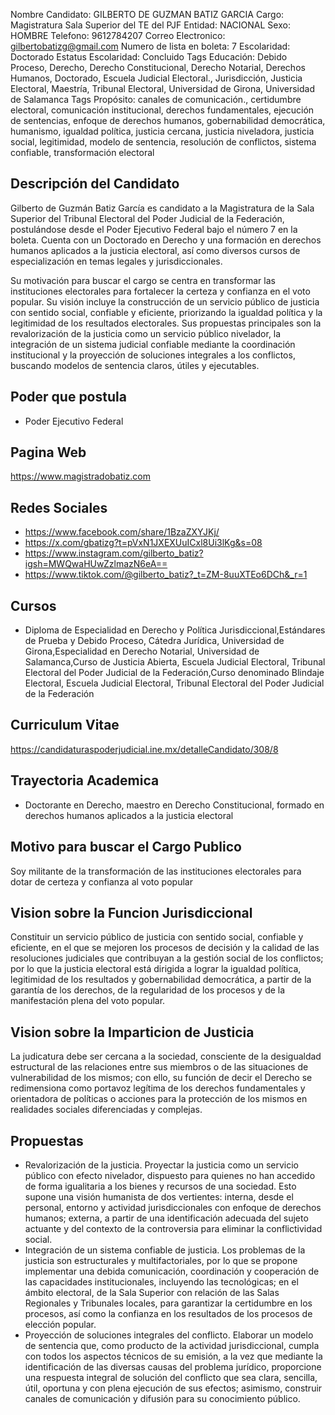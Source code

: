 Nombre Candidato: GILBERTO DE GUZMAN BATIZ GARCIA
Cargo: Magistratura Sala Superior del TE del PJF
Entidad: NACIONAL
Sexo: HOMBRE
Telefono: 9612784207
Correo Electronico: gilbertobatizg@gmail.com
Numero de lista en boleta: 7
Escolaridad: Doctorado
Estatus Escolaridad: Concluido
Tags Educación: Debido Proceso, Derecho, Derecho Constitucional, Derecho Notarial, Derechos Humanos, Doctorado, Escuela Judicial Electoral., Jurisdicción, Justicia Electoral, Maestría, Tribunal Electoral, Universidad de Girona, Universidad de Salamanca
Tags Propósito: canales de comunicación., certidumbre electoral, comunicación institucional, derechos fundamentales, ejecución de sentencias, enfoque de derechos humanos, gobernabilidad democrática, humanismo, igualdad política, justicia cercana, justicia niveladora, justicia social, legitimidad, modelo de sentencia, resolución de conflictos, sistema confiable, transformación electoral


## Descripción del Candidato 

Gilberto de Guzmán Batiz García es candidato a la Magistratura de la Sala Superior del Tribunal Electoral del Poder Judicial de la Federación, postulándose desde el Poder Ejecutivo Federal bajo el número 7 en la boleta. Cuenta con un Doctorado en Derecho y una formación en derechos humanos aplicados a la justicia electoral, así como diversos cursos de especialización en temas legales y jurisdiccionales.

Su motivación para buscar el cargo se centra en transformar las instituciones electorales para fortalecer la certeza y confianza en el voto popular.  Su visión incluye la construcción de un servicio público de justicia con sentido social, confiable y eficiente, priorizando la igualdad política y la legitimidad de los resultados electorales. Sus propuestas principales son la revalorización de la justicia como un servicio público nivelador, la integración de un sistema judicial confiable mediante la coordinación institucional y la proyección de soluciones integrales a los conflictos, buscando modelos de sentencia claros, útiles y ejecutables.


## Poder que postula

- Poder Ejecutivo Federal


## Pagina Web

https://www.magistradobatiz.com


## Redes Sociales

- https://www.facebook.com/share/1BzaZXYJKj/
- https://x.com/gbatizg?t=pVxN1JXEXUuICxl8Ui3lKg&s=08
- https://www.instagram.com/gilberto_batiz?igsh=MWQwaHUwZzlmazN6eA==
- https://www.tiktok.com/@gilberto_batiz?_t=ZM-8uuXTEo6DCh&_r=1


## Cursos

- Diploma de Especialidad en Derecho y Política Jurisdiccional,Estándares de Prueba y Debido Proceso, Cátedra Jurídica, Universidad de Girona,Especialidad en Derecho Notarial, Universidad de Salamanca,Curso de Justicia Abierta, Escuela Judicial Electoral, Tribunal Electoral del Poder Judicial de la Federación,Curso denominado Blindaje Electoral, Escuela Judicial Electoral, Tribunal Electoral del Poder Judicial de la Federación


## Curriculum Vitae

https://candidaturaspoderjudicial.ine.mx/detalleCandidato/308/8


## Trayectoria Academica

- Doctorante en Derecho, maestro en Derecho Constitucional, formado en derechos humanos aplicados a la justicia electoral


## Motivo para buscar el Cargo Publico

Soy militante de la transformación de las instituciones electorales para dotar de certeza y confianza al voto popular


## Vision sobre la Funcion Jurisdiccional

Constituir un servicio público de justicia con sentido social, confiable y eficiente, en el que se mejoren los procesos de decisión y la calidad de las resoluciones judiciales que contribuyan a la gestión social de los conflictos; por lo que la justicia electoral está dirigida a lograr la igualdad política, legitimidad de los resultados y gobernabilidad democrática, a partir de la garantía de los derechos, de la regularidad de los procesos y de la manifestación plena del voto popular.


## Vision sobre la Imparticion de Justicia

La judicatura debe ser cercana a la sociedad, consciente de la desigualdad estructural de las relaciones entre sus miembros o de las situaciones de vulnerabilidad de los mismos; con ello, su función de decir el Derecho se redimensiona como portavoz legítima de los derechos fundamentales y orientadora de políticas o acciones para la protección de los mismos en realidades sociales diferenciadas y complejas.


## Propuestas

- Revalorización de la justicia. Proyectar la justicia como un servicio público con efecto nivelador, dispuesto para quienes no han accedido de forma igualitaria a los bienes y recursos de una sociedad. Esto supone una visión humanista de dos vertientes: interna, desde el personal, entorno y actividad jurisdiccionales con enfoque de derechos humanos; externa, a partir de una identificación adecuada del sujeto actuante y del contexto de la controversia para eliminar la conflictividad social.
- Integración de un sistema confiable de justicia. Los problemas de la justicia son estructurales y multifactoriales, por lo que se propone implementar una debida comunicación, coordinación y cooperación de las capacidades institucionales, incluyendo las tecnológicas; en el ámbito electoral, de la Sala Superior con relación de las Salas Regionales y Tribunales locales, para garantizar la certidumbre en los procesos, así como la confianza en los resultados de los procesos de elección popular.
- Proyección de soluciones integrales del conflicto. Elaborar un modelo de sentencia que, como producto de la actividad jurisdiccional, cumpla con todos los aspectos técnicos de su emisión, a la vez que mediante la identificación de las diversas causas del problema jurídico, proporcione una respuesta integral de solución del conflicto que sea clara, sencilla, útil, oportuna y con plena ejecución de sus efectos; asimismo, construir canales de comunicación y difusión para su conocimiento público.

